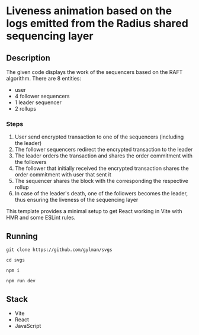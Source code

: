 # Liveness animation based on the logs emitted from the Radius shared sequencing layer

## Description

The given code displays the work of the sequencers based on the RAFT algorithm. There are 8 entities:

- user
- 4 follower sequencers
- 1 leader sequencer
- 2 rollups

### Steps

1. User send encrypted transaction to one of the sequencers (including the leader)
2. The follower sequencers redirect the encrypted transaction to the leader
3. The leader orders the transaction and shares the order commitment with the followers
4. The follower that initially received the encrypted transaction shares the order commitment with user that sent it
5. The sequencer shares the block with the corresponding the respective rollup
6. In case of the leader's death, one of the followers becomes the leader, thus ensuring the liveness of the sequencing layer

This template provides a minimal setup to get React working in Vite with HMR and some ESLint rules.

## Running

```
git clone https://github.com/gylman/svgs
```

```
cd svgs
```

```
npm i
```

```
npm run dev
```

## Stack

- Vite
- React
- JavaScript

